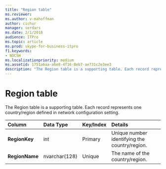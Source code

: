 ```yaml
---
title: "Region table"
ms.reviewer: 
ms.author: v-mahoffman
author: cichur
manager: serdars
ms.date: 2/1/2018
audience: ITPro
ms.topic: article
ms.prod: skype-for-business-itpro
f1.keywords:
- NOCSH
ms.localizationpriority: medium
ms.assetid: 1751a6aa-a6e8-4f16-8eb7-ae731c2e3ee3
description: "The Region table is a supporting table. Each record represents one country/region defined in network configuration setting."
---
```


# Region table
 
The Region table is a supporting table. Each record represents one country/region defined in network configuration setting.
  
|**Column**|**Data Type**|**Key/Index**|**Details**|
|:-----|:-----|:-----|:-----|
|**RegionKey** <br/> |int  <br/> |Primary  <br/> |Unique number identifying the country/region.  <br/> |
|**RegionName** <br/> |nvarchar(128)  <br/> |Unique  <br/> |The name of the country/region.  <br/> |
   

